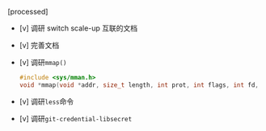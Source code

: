 [processed]

* [v] 调研 switch scale-up 互联的文档

* [v] 完善文档

* [v] 调研`mmap()`

    ```cpp
    #include <sys/mman.h>
    void *mmap(void *addr, size_t length, int prot, int flags, int fd, off_t offset);
    ```

* [v] 调研`less`命令

* [v] 调研`git-credential-libsecret`
